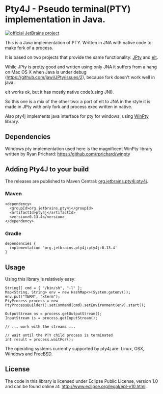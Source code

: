 # Pty4J - Pseudo terminal(PTY) implementation in Java.

[![official JetBrains project](http://jb.gg/badges/official.svg)](https://confluence.jetbrains.com/display/ALL/JetBrains+on+GitHub)


This is a Java implementation of PTY. Written in JNA with native code to make fork of a process.

It is based on two projects that provide the same functionality: [JPty](https://github.com/jawi/JPty)
and [elt](https://code.google.com/p/elt/). 

While JPty is pretty good and written using only JNA it suffers from a 
hang on Mac OS X when Java is under debug (https://github.com/jawi/JPty/issues/2), because
fork doesn't work well in java.

elt works ok, but it has mostly native code(using JNI).

So this one is a mix of the other two: a port of elt to JNA in the style it is made in JPty with only
fork and process exec written in native.

Also pty4j implements java interface for pty for windows, using [WinPty](https://github.com/rprichard/winpty) library.

## Dependencies

Windows pty implementation used here is the magnificent WinPty library written by Ryan Prichard: https://github.com/rprichard/winpty

## Adding Pty4J to your build

The releases are published to Maven Central: [org.jetbrains.pty4j:pty4j](https://search.maven.org/artifact/org.jetbrains.pty4j/pty4j).

### Maven

```
<dependency>
  <groupId>org.jetbrains.pty4j</groupId>
  <artifactId>pty4j</artifactId>
  <version>0.13.4</version>
</dependency>
```

### Gradle

```
dependencies {
  implementation 'org.jetbrains.pty4j:pty4j:0.13.4'
}
```

## Usage

Using this library is relatively easy:

    String[] cmd = { "/bin/sh", "-l" };
    Map<String, String> env = new HashMap<>(System.getenv());
    env.put("TERM", "xterm");
    PtyProcess process = new PtyProcessBuilder().setCommand(cmd).setEnvironment(env).start();

    OutputStream os = process.getOutputStream();
    InputStream is = process.getInputStream();
    
    // ... work with the streams ...
    
    // wait until the PTY child process is terminated
    int result = process.waitFor();

The operating systems currently supported by pty4j are: Linux, OSX, Windows and FreeBSD.

## License

The code in this library is licensed under Eclipse Public License, version 
1.0 and can be found online at: <http://www.eclipse.org/legal/epl-v10.html>.

